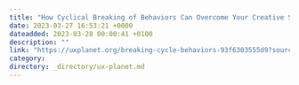 ```yaml
---
title: "How Cyclical Breaking of Behaviors Can Overcome Your Creative Struggles"
date: 2023-03-27 16:53:21 +0000
dateadded: 2023-03-28 00:00:41 +0100
description: ""
link: "https://uxplanet.org/breaking-cycle-behaviors-93f6303555d9?source=rss----819cc2aaeee0---4"
category:
directory: _directory/ux-planet.md
---
```

